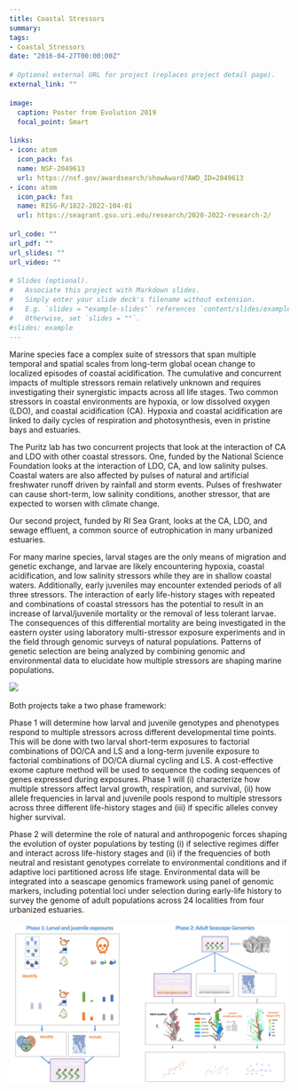 ```yaml
---
title: Coastal Stressors
summary: 
tags:
- Coastal_Stressors
date: "2016-04-27T00:00:00Z"

# Optional external URL for project (replaces project detail page).
external_link: ""

image: 
  caption: Poster from Evolution 2019
  focal_point: Smart

links:
- icon: atom
  icon_pack: fas
  name: NSF-2049613
  url: https://nsf.gov/awardsearch/showAward?AWD_ID=2049613
- icon: atom
  icon_pack: fas
  name: RISG-R/1822-2022-104-01
  url: https://seagrant.gso.uri.edu/research/2020-2022-research-2/  

url_code: ""
url_pdf: ""
url_slides: ""
url_video: ""

# Slides (optional).
#   Associate this project with Markdown slides.
#   Simply enter your slide deck's filename without extension.
#   E.g. `slides = "example-slides"` references `content/slides/example-slides.md`.
#   Otherwise, set `slides = ""`.
#slides: example
---
```

Marine species face a complex suite of stressors that span multiple temporal and spatial scales from long-term global ocean change to localized episodes of coastal acidification. The cumulative and concurrent impacts of multiple stressors remain relatively unknown and requires investigating their synergistic impacts across all life stages. Two common stressors in coastal environments are hypoxia, or low dissolved oxygen (LDO), and coastal acidification (CA). Hypoxia and coastal acidification are linked to daily cycles of respiration and photosynthesis, even in pristine bays and estuaries. 

The Puritz lab has two concurrent projects that look at the interaction of CA and LDO with other coastal stressors.  One, funded by the National Science Foundation looks at the interaction of LDO, CA, and low salinity pulses.  Coastal waters are also affected by pulses of natural and artificial freshwater runoff driven by rainfall and storm events. Pulses of freshwater can cause short-term, low salinity conditions, another stressor, that are expected to worsen with climate change. 

Our second project, funded by RI Sea Grant, looks at the CA, LDO, and sewage effluent, a common source of eutrophication in many urbanized estuaries.  

For many marine species, larval stages are the only means of migration and genetic exchange, and larvae are likely encountering hypoxia, coastal acidification, and low salinity stressors while they are in shallow coastal waters. Additionally, early juveniles may encounter extended periods of all three stressors. The interaction of early life-history stages with repeated and combinations of coastal stressors has the potential to result in an increase of larval/juvenile mortality or the removal of less tolerant larvae. The consequences of this differential mortality are being investigated in the eastern oyster using laboratory multi-stressor exposure experiments and in the field through genomic surveys of natural populations. Patterns of genetic selection are being analyzed by combining genomic and environmental data to elucidate how multiple stressors are shaping marine populations.

![](gif.gif)

Both projects take a two phase framework:

Phase 1 will determine how larval and juvenile genotypes and phenotypes respond to multiple stressors across different developmental time points. This will be done with two larval short-term exposures to factorial combinations of DO/CA and LS and a long-term juvenile exposure to factorial combinations of DO/CA diurnal cycling and LS.  A cost-effective exome capture method will be used to sequence the coding sequences of genes expressed during exposures. Phase 1 will (i) characterize how multiple stressors affect larval growth, respiration, and survival, (ii) how allele frequencies in larval and juvenile pools respond to multiple stressors across three different life-history stages and (iii) if specific alleles convey higher survival. 

Phase 2 will determine the role of natural and anthropogenic forces shaping the evolution of oyster populations by testing (i) if selective regimes differ and interact across life-history stages and (ii) if the frequencies of both neutral and resistant genotypes correlate to environmental conditions and if adaptive loci partitioned across life stage. Environmental data will be integrated into a seascape genomics framework using panel of genomic markers, including potential loci under selection during early-life history to survey the genome of adult populations across 24 localities from four urbanized estuaries.  

![](Full.png)
